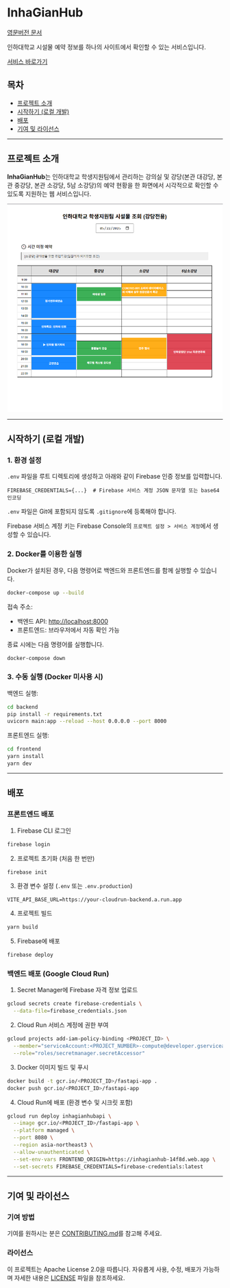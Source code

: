 # InhaGianHub

[영문버전 문서](./README.md)

인하대학교 시설물 예약 정보를 하나의 사이트에서 확인할 수 있는 서비스입니다.

[서비스 바로가기](https://inhagianhub-14f8d.web.app/)

## 목차

-   [프로젝트 소개](#프로젝트-소개)
-   [시작하기 (로컬 개발)](#시작하기-로컬-개발)
-   [배포](#배포)
-   [기여 및 라이선스](#기여-및-라이선스)

---

## 프로젝트 소개

**InhaGianHub**는 인하대학교 학생지원팀에서 관리하는 강의실 및 강당(본관 대강당, 본관 중강당, 본관 소강당, 5남 소강당)의 예약 현황을 한 화면에서 시각적으로 확인할 수 있도록 지원하는 웹 서비스입니다.

![result image](./docs/result.png)

---

## 시작하기 (로컬 개발)

### 1. 환경 설정

`.env` 파일을 루트 디렉토리에 생성하고 아래와 같이 Firebase 인증 정보를 입력합니다.

```env
FIREBASE_CREDENTIALS={...}  # Firebase 서비스 계정 JSON 문자열 또는 base64 인코딩
```

`.env` 파일은 Git에 포함되지 않도록 `.gitignore`에 등록해야 합니다.

Firebase 서비스 계정 키는 Firebase Console의 `프로젝트 설정 > 서비스 계정`에서 생성할 수 있습니다.

### 2. Docker를 이용한 실행

Docker가 설치된 경우, 다음 명령어로 백엔드와 프론트엔드를 함께 실행할 수 있습니다.

```bash
docker-compose up --build
```

접속 주소:

-   백엔드 API: [http://localhost:8000](http://localhost:8000)
-   프론트엔드: 브라우저에서 자동 확인 가능

종료 시에는 다음 명령어를 실행합니다.

```bash
docker-compose down
```

### 3. 수동 실행 (Docker 미사용 시)

백엔드 실행:

```bash
cd backend
pip install -r requirements.txt
uvicorn main:app --reload --host 0.0.0.0 --port 8000
```

프론트엔드 실행:

```bash
cd frontend
yarn install
yarn dev
```

---

## 배포

### 프론트엔드 배포

1. Firebase CLI 로그인

```bash
firebase login
```

2. 프로젝트 초기화 (처음 한 번만)

```bash
firebase init
```

3. 환경 변수 설정 (`.env` 또는 `.env.production`)

```env
VITE_API_BASE_URL=https://your-cloudrun-backend.a.run.app
```

4. 프로젝트 빌드

```bash
yarn build
```

5. Firebase에 배포

```bash
firebase deploy
```

### 백엔드 배포 (Google Cloud Run)

1. Secret Manager에 Firebase 자격 정보 업로드

```bash
gcloud secrets create firebase-credentials \
  --data-file=firebase_credentials.json
```

2. Cloud Run 서비스 계정에 권한 부여

```bash
gcloud projects add-iam-policy-binding <PROJECT_ID> \
  --member="serviceAccount:<PROJECT_NUMBER>-compute@developer.gserviceaccount.com" \
  --role="roles/secretmanager.secretAccessor"
```

3. Docker 이미지 빌드 및 푸시

```bash
docker build -t gcr.io/<PROJECT_ID>/fastapi-app .
docker push gcr.io/<PROJECT_ID>/fastapi-app
```

4. Cloud Run에 배포 (환경 변수 및 시크릿 포함)

```bash
gcloud run deploy inhagianhubapi \
  --image gcr.io/<PROJECT_ID>/fastapi-app \
  --platform managed \
  --port 8080 \
  --region asia-northeast3 \
  --allow-unauthenticated \
  --set-env-vars FRONTEND_ORIGIN=https://inhagianhub-14f8d.web.app \
  --set-secrets FIREBASE_CREDENTIALS=firebase-credentials:latest
```

---

## 기여 및 라이선스

### 기여 방법

기여를 원하시는 분은 [CONTRIBUTING.md](./CONTRIBUTING.md)를 참고해 주세요.

### 라이선스

이 프로젝트는 Apache License 2.0을 따릅니다.
자유롭게 사용, 수정, 배포가 가능하며 자세한 내용은 [LICENSE](./LICENSE) 파일을 참조하세요.
